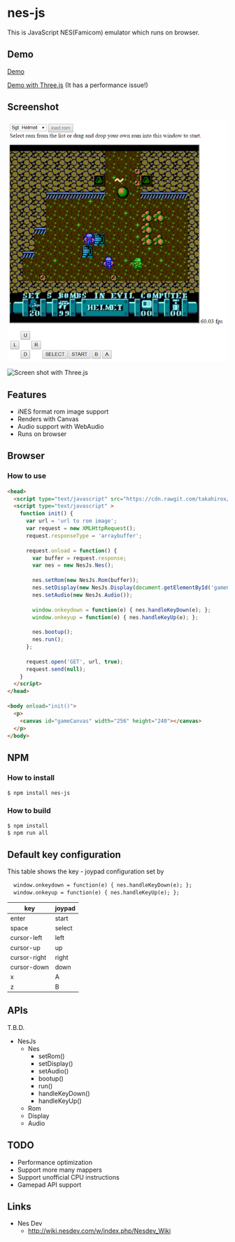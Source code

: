 # nes-js

This is JavaScript NES(Famicom) emulator which runs on browser.

## Demo

[Demo](http://takahirox.github.io/nes-js/index.html)

[Demo with Three.js](http://takahirox.github.io/nes-js/index2.html) (It has a performance issue!)

## Screenshot

![Screen shot](https://github.com/takahirox/assets/blob/master/nes-js/screenshot.png)

![Screen shot with Three.js](https://github.com/takahirox/takahirox.github.io/blob/master/images/nesemu.png)

## Features

- iNES format rom image support
- Renders with Canvas
- Audio support with WebAudio
- Runs on browser

## Browser

### How to use

```html
<head>
  <script type="text/javascript" src="https://cdn.rawgit.com/takahirox/nes-js/v0.0.1/build/nes.min.js"></script>
  <script type="text/javascript" >
    function init() {
      var url = 'url to rom image';
      var request = new XMLHttpRequest();
      request.responseType = 'arraybuffer';

      request.onload = function() {
        var buffer = request.response;
        var nes = new NesJs.Nes();

        nes.setRom(new NesJs.Rom(buffer));
        nes.setDisplay(new NesJs.Display(document.getElementById('gameCanvas')));
        nes.setAudio(new NesJs.Audio());

        window.onkeydown = function(e) { nes.handleKeyDown(e); };
        window.onkeyup = function(e) { nes.handleKeyUp(e); };

        nes.bootup();
        nes.run();
      };

      request.open('GET', url, true);
      request.send(null);
    }
  </script>
</head>

<body onload="init()">
  <p>
    <canvas id="gameCanvas" width="256" height="240"></canvas>
  </p>
</body>
```

## NPM

### How to install

```
$ npm install nes-js
```

### How to build

```
$ npm install
$ npm run all
```

## Default key configuration

This table shows the key - joypad configuration set by

```html
  window.onkeydown = function(e) { nes.handleKeyDown(e); };
  window.onkeyup = function(e) { nes.handleKeyUp(e); };
```

| key          | joypad |
|--------------|--------|
| enter        | start  |
| space        | select |
| cursor-left  | left   |
| cursor-up    | up     |
| cursor-right | right  |
| cursor-down  | down   |
| x            | A      |
| z            | B      |

## APIs

T.B.D.

- NesJs
  - Nes
    - setRom()
    - setDisplay()
    - setAudio()
    - bootup()
    - run()
    - handleKeyDown()
    - handleKeyUp()
  - Rom
  - Display
  - Audio

## TODO

- Performance optimization
- Support more many mappers
- Support unofficial CPU instructions
- Gamepad API support


## Links
- Nes Dev
  - http://wiki.nesdev.com/w/index.php/Nesdev_Wiki

